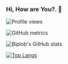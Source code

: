 ### Hi, How are You?. 👋   
![Profile views](https://gpvc.arturio.dev/Biplob68)  


![GitHub metrics](https://metrics.lecoq.io/Biplob68)  
 
![Biplob's GitHub stats](https://github-readme-stats.vercel.app/api?username=Biplob68&hide=stars&show_icons=true&theme=radical&count_private=true)


[![Top Langs](https://github-readme-stats.vercel.app/api/top-langs/?username=Biplob68&layout=compact&exclude_repo=Personality-Prediction-Based-on-Twitter-Data&langs_count=7&show_icons=true&theme=radical&hide=PowerShell,CSS,SCSS)](https://github.com/Biplob68/Biplob68)


<!-- for social icon
[<img src='https://cdn.jsdelivr.net/npm/simple-icons@3.0.1/icons/linkedin.svg' alt='linkedin' height='40'>](https://www.linkedin.com/in/https://www.linkedin.com/in/biplob-mina-084723194//) [<img src='https://cdn.jsdelivr.net/npm/simple-icons@3.0.1/icons/gmail.svg' alt='gmail' height='40'>](biplob68@student.sust.edu) -->

<!-- to add extra repo
[![Readme Card](https://github-readme-stats.vercel.app/api/pin/?username=Biplob68&repo=Biplob68)](https://github.com/Biplob68/Biplob68) -->

<!--
For github readme !
https://github.com/anuraghazra/github-readme-stats#github-stats-card
https://arturssmirnovs.github.io/github-profile-readme-generator/
-->


